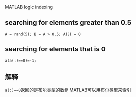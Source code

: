 MATLAB
logic indexing

searching for elements greater than 0.5
-----
```
A = rand(5); B = A > 0.5; A(B) = 0
```


searching for elements that is 0
----
```
a(a(:)==0)=-1;
```

解释
---
`a(:)==0`返回的是布尔类型的数组
MATLAB可以用布尔类型来索引
